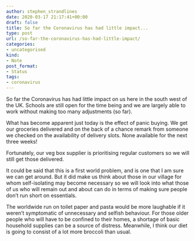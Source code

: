 ```yaml
---
author: stephen_strandlines
date: 2020-03-17 21:17:41+00:00
draft: false
title: So far the Coronavirus has had little impact...
type: post
url: /so-far-the-coronavirus-has-had-little-impact/
categories:
- uncategorised
kind:
- Note
post_format:
- Status
tags:
- coronavirus
---
```


So far the Coronavirus has had little impact on us here in the south west of the UK. Schools are still open for the time being and we are largely able to work without making too many adjustments (so far).

What has become apparent just today is the effect of panic buying. We get our groceries delivered and on the back of a chance remark from someone we checked on the availability of delivery slots. None available for the next three weeks!

Fortunately, our veg box supplier is prioritising regular customers so we will still get those delivered.

It could be said that this is a first world problem, and is one that I am sure we can get around. But it did make us think about those in our village for whom self-isolating may become necessary so we will look into what those of us who will remain out and about can do in terms of making sure people don’t run short on essentials.

The worldwide run on toilet paper and pasta would be more laughable if it weren’t symptomatic of unnecessary and selfish behaviour. For those older people who will have to be confined to their homes, a shortage of basic household supplies can be a source of distress. Meanwhile, I think our diet is going to consist of a lot more broccoli than usual.
